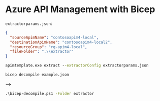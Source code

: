 # Azure API Management with Bicep

`extractorparams.json`:

```json
{
  "sourceApimName": "contosoapim4-local",
  "destinationApimName": "contosoapim4-local2",
  "resourceGroup": "rg-apim4-local",
  "fileFolder": ".\\extractor"
}
```

```cmd
apimtemplate.exe extract --extractorConfig extractorparams.json
```

```cmd
bicep decompile example.json
```

-->

```cmd
.\bicep-decompile.ps1 -Folder extractor
```
